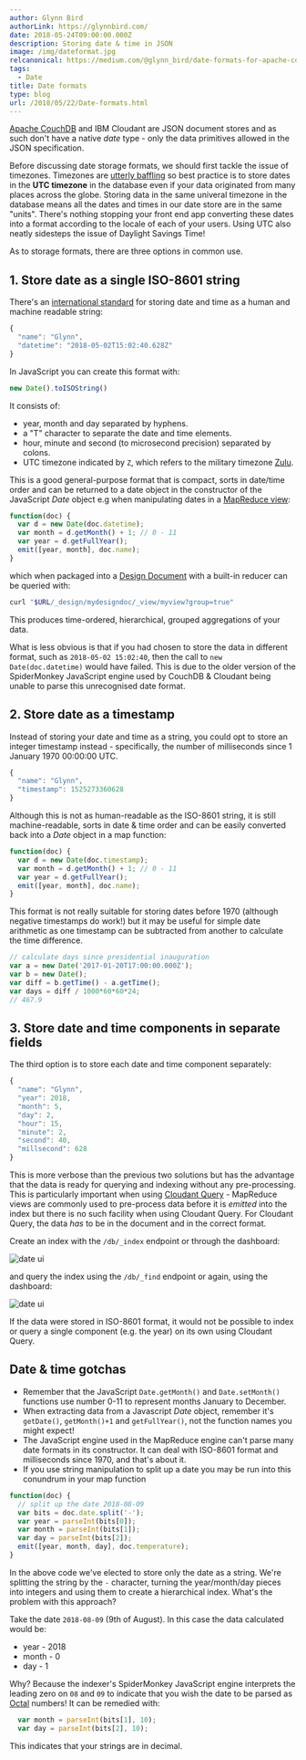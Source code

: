 ```yaml
---
author: Glynn Bird
authorLink: https://glynnbird.com/
date: 2018-05-24T09:00:00.000Z
description: Storing date & time in JSON
image: /img/dateformat.jpg
relcanonical: https://medium.com/@glynn_bird/date-formats-for-apache-couchdb-and-cloudant-1c017b7b878b
tags:
  - Date
title: Date formats
type: blog
url: /2018/05/22/Date-formats.html
---
```



[Apache CouchDB](http://couchdb.apache.org/) and IBM Cloudant are JSON document stores and as such don't have a native _date_ type - only the data primitives allowed in the JSON specification. 

Before discussing date storage formats, we should first tackle the issue of timezones. Timezones are [utterly baffling](https://www.youtube.com/watch?v=cGXp34c_o48&feature=youtu.be&t=12s) so best practice is to store dates in the **UTC timezone** in the database even if your data originated from many places across the globe. Storing data in the same univeral timezone in the database means all the dates and times in our date store are in the same "units". There's nothing stopping your front end app converting these dates into a format according to the locale of each of your users. Using UTC also neatly sidesteps the issue of Daylight Savings Time!

As to storage formats, there are three options in common use.

## 1. Store date as a single ISO-8601 string

There's an [international standard](https://www.iso.org/iso-8601-date-and-time-format.html) for storing date and time as a human and machine readable string:

```js
{
  "name": "Glynn",
  "datetime": "2018-05-02T15:02:40.628Z"
}
```

In JavaScript you can create this format with:

```js
new Date().toISOString()
```

It consists of:

- year, month and day separated by hyphens.
- a "T" character to separate the date and time elements.
- hour, minute and second (to microsecond precision) separated by colons.
- UTC timezone indicated by `Z`, which refers to the military timezone [Zulu](https://en.wikipedia.org/wiki/List_of_military_time_zones).

This is a good general-purpose format that is compact, sorts in date/time order and can be returned to a date object in the constructor of the JavaScript _Date_ object e.g when manipulating dates in a [MapReduce view](https://console.bluemix.net/docs/services/Cloudant/api/creating_views.html#views-mapreduce-):

```js
function(doc) {
  var d = new Date(doc.datetime);
  var month = d.getMonth() + 1; // 0 - 11
  var year = d.getFullYear();
  emit([year, month], doc.name);
}
```

which when packaged into a [Design Document](https://console.bluemix.net/docs/services/Cloudant/api/design_documents.html#design-documents) with a built-in reducer can be queried with:

```sh
curl "$URL/_design/mydesigndoc/_view/myview?group=true"
```

This produces time-ordered, hierarchical, grouped aggregations of your data.

What is less obvious is that if you had chosen to store the data in different format, such as `2018-05-02 15:02:40`, then the call to `new Date(doc.datetime)` would have failed. This is due to the older version of the SpiderMonkey JavaScript engine used by CouchDB & Cloudant being unable to parse this unrecognised date format.

## 2. Store date as a timestamp

Instead of storing your date and time as a string, you could opt to store an integer timestamp instead - specifically, the number of milliseconds since 1 January 1970 00:00:00 UTC.  

```js
{
  "name": "Glynn",
  "timestamp": 1525273360628
}
```

Although this is not as human-readable as the ISO-8601 string, it is still machine-readable, sorts in date & time order and can be easily converted back into a _Date_ object in a map function:

```js
function(doc) {
  var d = new Date(doc.timestamp);
  var month = d.getMonth() + 1; // 0 - 11
  var year = d.getFullYear();
  emit([year, month], doc.name);
}
```

This format is not really suitable for storing dates before 1970 (although negative timestamps do work!) but it may be useful for simple date arithmetic as one timestamp can be subtracted from another to calculate the time difference.

```js
// calculate days since presidential inauguration
var a = new Date('2017-01-20T17:00:00.000Z');
var b = new Date();
var diff = b.getTime() - a.getTime();
var days = diff / 1000*60*60*24;
// 467.9
```

## 3. Store date and time components in separate fields

The third option is to store each date and time component separately:

```js
{
  "name": "Glynn",
  "year": 2018,
  "month": 5,
  "day": 2,
  "hour": 15,
  "minute": 2,
  "second": 40,
  "millsecond": 628
}
```

This is more verbose than the previous two solutions but has the advantage that the data is ready for querying and indexing without any pre-processing. This is particularly important when using [Cloudant Query](https://console.bluemix.net/docs/services/Cloudant/api/cloudant_query.html#query) - MapReduce views are commonly used to pre-process data before it is *emitted* into the index but there is no such facility when using Cloudant Query. For Cloudant Query, the data *has* to be in the document and in the correct format. 

Create an index with the `/db/_index` endpoint or through the dashboard:

![date ui](/img/date1.png)

and query the index using the `/db/_find` endpoint or again, using the dashboard:

![date ui](/img/date2.png)

If the data were stored in ISO-8601 format, it would not be possible to index or query a single component (e.g. the year) on its own using Cloudant Query.

## Date & time gotchas

- Remember that the JavaScript `Date.getMonth()` and `Date.setMonth()` functions use number 0-11 to represent months January to December.
- When extracting data from a Javascript _Date_ object, remember it's `getDate()`, `getMonth()+1` and `getFullYear()`, not the function names you might expect!
- The JavaScript engine used in the MapReduce engine can't parse many date formats in its constructor. It can deal with ISO-8601 format and milliseconds  since 1970, and that's about it.
- If you use string manipulation to split up a date you may be run into this conundrum in your map function

```js
function(doc) {
  // split up the date 2018-08-09
  var bits = doc.date.split('-');
  var year = parseInt(bits[0]);
  var month = parseInt(bits[1]);
  var day = parseInt(bits[2]);
  emit([year, month, day], doc.temperature);
}
```

In the above code we've elected to store only the date as a string. We're splitting the string by the `-` character, turning the year/month/day pieces into integers and using them to create a hierarchical index. What's the problem with this approach?

Take the date `2018-08-09` (9th of August). In this case the data calculated would be:

- year - 2018
- month - 0
- day - 1

Why? Because the indexer's SpiderMonkey JavaScript engine interprets the leading zero on `08` and `09` to indicate that you wish the date to be parsed as [Octal](https://en.wikipedia.org/wiki/Octal) numbers! It can be remedied with:

```js
  var month = parseInt(bits[1], 10);
  var day = parseInt(bits[2], 10);
```

This indicates that your strings are in decimal.

